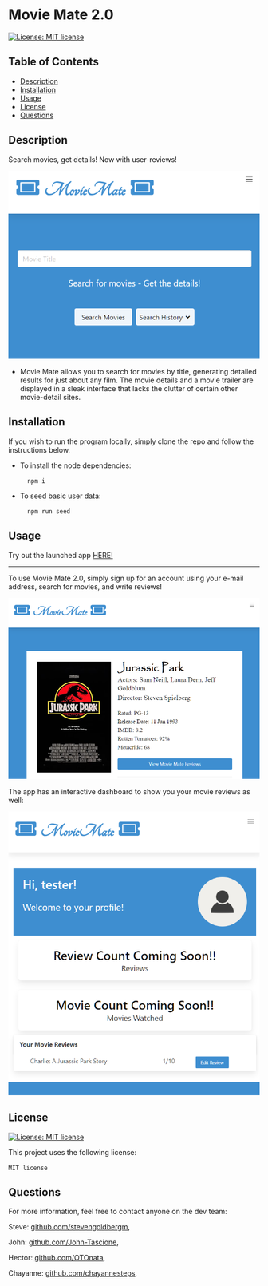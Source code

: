 
  # Movie Mate 2.0

  [![License: MIT license](https://img.shields.io/badge/License-MIT-yellow.svg)](https://opensource.org/licenses/MIT)

  ## Table of Contents
  * [Description](#description)
  * [Installation](#installation)
  * [Usage](#usage)
  * [License](#license)
  * [Questions](#questions)

  ## Description

Search movies, get details! Now with user-reviews!

<!-- image here -->
![MM Search Bar](public/imgs/MovieMate2-1.png)

- Movie Mate allows you to search for movies by title, generating detailed results for just about any film. The movie details and a movie trailer are displayed in a sleak interface that lacks the clutter of certain other movie-detail sites.

## Installation
If you wish to run the program locally, simply clone the repo and follow the instructions below.

- To install the node dependencies:

        npm i

- To seed basic user data:

        npm run seed

## Usage
Try out the launched app [HERE!](https://movie-mate-2.herokuapp.com/)

---

To use Movie Mate 2.0, simply sign up for an account using your e-mail address, search for movies, and write reviews!

<!-- Image of the add reviews button -->
![Add Reviews](public/imgs/MovieMate2-3.png)

The app has an interactive dashboard to show you your movie reviews as well:

<!-- Image of the dashboard -->
![Tester dashboard](public/imgs/MovieMate2-2.png)

## License

[![License: MIT license](https://img.shields.io/badge/License-MIT-yellow.svg)](https://opensource.org/licenses/MIT)

This project uses the following license: 

    MIT license


## Questions

For more information, feel free to contact anyone on the dev team:

Steve: [github.com/stevengoldbergm](https://github.com/stevengoldbergm),

John: [github.com/John-Tascione](https://github.com/John-Tascione),

Hector: [github.com/OTOnata](https://github.com/OTOnata),

Chayanne: [github.com/chayannesteps](https://github.com/chayannesteps),

